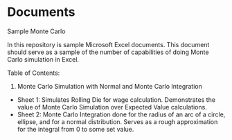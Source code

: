 # Documents
Sample Monte Carlo

In this repository is sample Microsoft Excel documents. This document should serve as a sample of the number of capabilities of doing Monte Carlo simulation in Excel. 

Table of Contents:
1. Monte Carlo Simulation with Normal and Monte Carlo Integration
- Sheet 1: Simulates Rolling Die for wage calculation. Demonstrates the value of Monte Carlo Simulation over Expected Value calculations. 
- Sheet 2: Monte Carlo Integration done for the radius of an arc of a circle, ellipse, and for a normal distribution. Serves as a rough approximation for the integral from 0 to some set value. 
